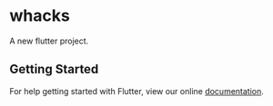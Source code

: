 # whacks

A new flutter project.

## Getting Started

For help getting started with Flutter, view our online
[documentation](http://flutter.io/).
